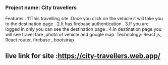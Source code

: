 ### Project name: City travellers

Features :
11This travelling site .Once you click on the vehicle it will take you to the destination page .
2.It has firebase authentication .
3.If you are logged in only you can see the destination page .
4.In destination page you will see travel fare ,photo of vehicle and google map.
Technology: React js, React router, firebase , bootstrap
## live link for site :https://city-travellers.web.app/
